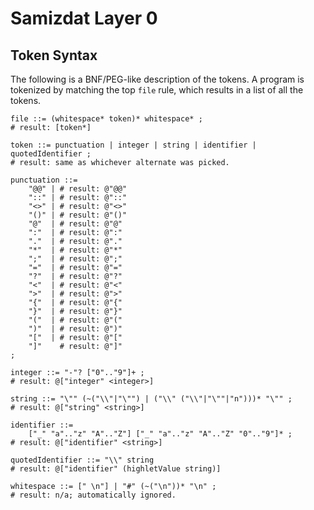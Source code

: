 Samizdat Layer 0
================

Token Syntax
------------

The following is a BNF/PEG-like description of the tokens. A program
is tokenized by matching the top `file` rule, which results in a
list of all the tokens.

```
file ::= (whitespace* token)* whitespace* ;
# result: [token*]

token ::= punctuation | integer | string | identifier | quotedIdentifier ;
# result: same as whichever alternate was picked.

punctuation ::=
    "@@" | # result: @"@@"
    "::" | # result: @"::"
    "<>" | # result: @"<>"
    "()" | # result: @"()"
    "@"  | # result: @"@"
    ":"  | # result: @":"
    "."  | # result: @"."
    "*"  | # result: @"*"
    ";"  | # result: @";"
    "="  | # result: @"="
    "?"  | # result: @"?"
    "<"  | # result: @"<"
    ">"  | # result: @">"
    "{"  | # result: @"{"
    "}"  | # result: @"}"
    "("  | # result: @"("
    ")"  | # result: @")"
    "["  | # result: @"["
    "]"    # result: @"]"
;

integer ::= "-"? ["0".."9"]+ ;
# result: @["integer" <integer>]

string ::= "\"" (~("\\"|"\"") | ("\\" ("\\"|"\""|"n")))* "\"" ;
# result: @["string" <string>]

identifier ::=
    ["_" "a".."z" "A".."Z"] ["_" "a".."z" "A".."Z" "0".."9"]* ;
# result: @["identifier" <string>]

quotedIdentifier ::= "\\" string
# result: @["identifier" (highletValue string)]

whitespace ::= [" \n"] | "#" (~("\n"))* "\n" ;
# result: n/a; automatically ignored.
```
